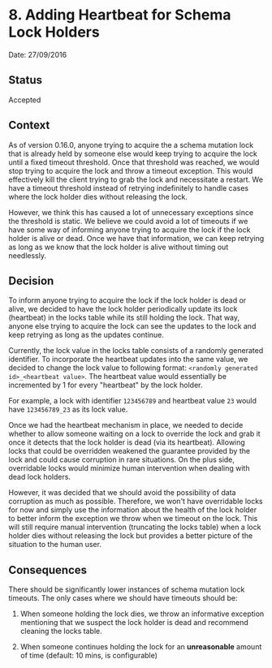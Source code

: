 # 8. Adding Heartbeat for Schema Lock Holders

Date: 27/09/2016

## Status

Accepted

## Context

As of version 0.16.0, anyone trying to acquire the a schema mutation lock that is already held by someone else
would keep trying to acquire the lock until a fixed timeout threshold. Once that threshold was reached, we would
stop trying to acquire the lock and throw a timeout exception. This would effectively kill the client trying to grab
the lock and necessitate a restart. We have a timeout threshold instead of retrying indefinitely to handle cases
where the lock holder dies without releasing the lock.

However, we think this has caused a lot of unnecessary exceptions since the threshold is static. We believe we could
avoid a lot of timeouts if we have some way of informing anyone trying to acquire the lock if the lock holder is alive
or dead. Once we have that information, we can keep retrying as long as we know that the lock holder is alive without
 timing out needlessly.

## Decision

To inform anyone trying to acquire the lock if the lock holder is dead or alive, we decided to have the lock holder
periodically update its lock (heartbeat) in the locks table while its still holding the lock. That way, anyone else
trying to acquire the lock can see the updates to the lock and keep retrying as long as the updates continue.

Currently, the lock value in the locks table consists of a randomly generated identifier. To incorporate the heartbeat
updates into the same value, we decided to change the lock value to following format:
`<randomly generated id>_<heartbeat value>`. The heartbeat value would essentially be incremented by 1 for every
"heartbeat" by the lock holder.

For example, a lock with identifier `123456789` and heartbeat value `23` would have `123456789_23` as its lock value.

Once we had the heartbeat mechanism in place, we needed to decide whether to allow someone waiting on a lock
to override the lock and grab it once it detects that the lock holder is dead (via its heartbeat). Allowing locks
that could be overridden weakened the guarantee provided by the lock and could cause corruption in rare situations.
On the plus side, overridable locks would minimize human intervention when dealing with dead lock holders.

However, it was decided that we should avoid the possibility of data corruption as much as possible. Therefore, we won't
have overridable locks for now and simply use the information about the health of the lock holder to better inform
the exception we throw when we timeout on the lock. This will still require manual intervention (truncating the locks
table) when a lock holder dies without releasing the lock but provides a better picture of the situation
to the human user.

## Consequences

There should be significantly lower instances of schema mutation lock timeouts. The only cases where we should have
timeouts should be:

1. When someone holding the lock dies, we throw an informative exception mentioning that we suspect the lock holder
is dead and recommend cleaning the locks table.

2. When someone continues holding the lock for an **unreasonable** amount of time (default: 10 mins, is configurable)
